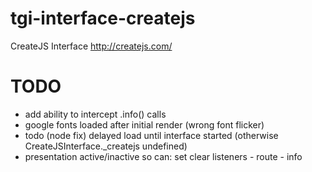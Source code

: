 # tgi-interface-createjs
CreateJS Interface http://createjs.com/

# TODO
- add ability to intercept .info() calls
- google fonts loaded after initial render (wrong font flicker)
- todo (node fix) delayed load until interface started (otherwise CreateJSInterface._createjs undefined)
- presentation active/inactive so can: set clear listeners - route - info

